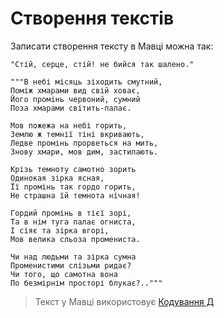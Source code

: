 # Створення текстів

Записати створення тексту в Мавці можна так:

```мавка
"Стій, серце, стій! не бийся так шалено."
```

```мавка
"""В небі місяць зіходить смутний,
Поміж хмарами вид свій ховає,
Його промінь червоний, сумний
Поза хмарами світить-палає.

Мов пожежа на небі горить,
Землю ж темнії тіні вкривають,
Ледве промінь прорветься на мить,
Знову хмари, мов дим, застилають.

Крізь темноту самотно зорить
Одинокая зірка ясная,
Її промінь так гордо горить,
Не страшна їй темнота нічная!

Гордий промінь в тієї зорі,
Та в нім туга палає огниста,
І сіяє та зірка вгорі,
Мов велика сльоза промениста.

Чи над людьми та зірка сумна
Променистими слізьми ридає?
Чи того, що самотна вона
По безмірнім просторі блукає?.."""
```

> Текст у Мавці використовує [Кодування Д](https://кдб.укр/документи/КД.html)